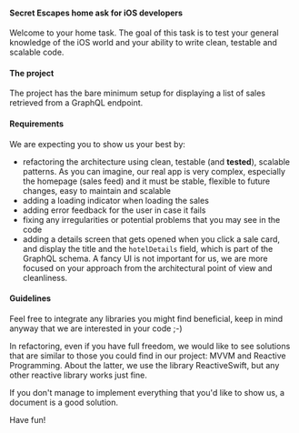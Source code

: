 #### Secret Escapes home ask for iOS developers

Welcome to your home task. The goal of this task is to test your general knowledge of the iOS world and your ability to write clean, testable and scalable code.

#### The project

The project has the bare minimum setup for displaying a list of sales retrieved from a GraphQL endpoint.

#### Requirements

We are expecting you to show us your best by: 

* refactoring the architecture using clean, testable (and **tested**), scalable patterns. As you can imagine, our real app is very complex, especially the homepage (sales feed) and it must be stable, flexible to future changes, easy to maintain and scalable
* adding a loading indicator when loading the sales 
* adding error feedback for the user in case it fails
* fixing any irregularities or potential problems that you may see in the code 
* adding a details screen that gets opened when you click a sale card, and display the title and the `hotelDetails` field, which is part of the GraphQL schema. A fancy UI is not important for us, we are more focused on your approach from the architectural point of view and cleanliness.

#### Guidelines

Feel free to integrate any libraries you might find beneficial, keep in mind anyway that we are interested in your code ;-)

In refactoring, even if you have full freedom, we would like to see solutions that are similar to those you could find in our project: MVVM and Reactive Programming. About the latter, we use the library ReactiveSwift, but any other reactive library works just fine.

If you don't manage to implement everything that you'd like to show us, a document is a good solution.

Have fun!
